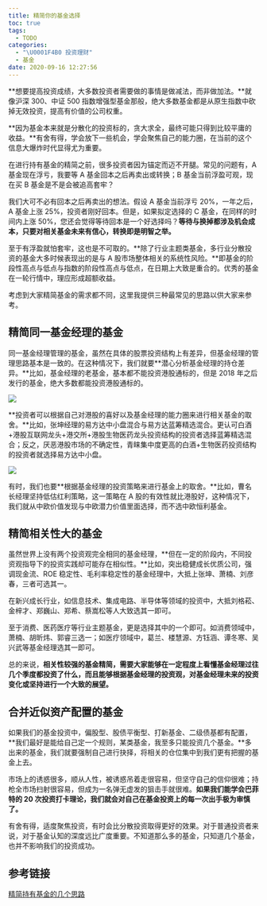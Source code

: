 ```yaml
---
title: 精简你的基金选择
toc: true
tags:
  - TODO
categories:
  - "\U0001F4B0 投资理财"
  - 基金
date: 2020-09-16 12:27:56
---
```


**想要提高投资成绩，大多数投资者需要做的事情是做减法，而非做加法。**就像沪深 300、中证 500 指数增强型基金那般，绝大多数基金都是从原生指数中砍掉无效投资，提高有价值的公司权重。

**因为基金本来就是分散化的投资标的，贪大求全，最终可能只得到比较平庸的收益。**有舍有得，学会放下一些机会，学会聚焦自己的能力圈，在当前的这个信息大爆炸时代显得尤为重要。  
  
在进行持有基金的精简之前，很多投资者因为锚定而迈不开腿。常见的问题有，A 基金现在浮亏，我要等 A 基金回本之后再卖出或转换；B 基金当前浮盈可观，现在买 B 基金是不是会被追高套牢？  

我们大可不必有回本之后再卖出的想法。假设 A 基金当前浮亏 20%，一年之后，A 基金上涨 25%，投资者刚好回本。但是，如果拟定选择的 C 基金，在同样的时间内上涨 50%，您还会觉得等待回本是一个好选择吗？**等待与换掉都涉及机会成本，只要对相关基金未来有信心，转换即是明智之举。**

至于有浮盈就怕套牢，这也是不可取的。**除了行业主题类基金，多行业分散投资的基金大多时候表现出的是与 A 股市场整体相关的系统性风险。**即基金的阶段性高点与低点与指数的阶段性高点与低点，在日期上大致是重合的。优秀的基金在一轮行情中，理应形成超额收益。

考虑到大家精简基金的需求都不同，这里我提供三种最常见的思路以供大家来参考。

## 精简同一基金经理的基金

同一基金经理管理的基金，虽然在具体的股票投资结构上有差异，但基金经理的管理思路基本是一致的。在这种情况下，我们就要**潜心分析基金经理的持仓差异。**比如，基金经理的老基金，基本都不能投资港股通标的，但是 2018 年之后发行的基金，绝大多数都能投资港股通标的。

![](https://mp.weixin.qq.com/s/data:image/gif;base64,iVBORw0KGgoAAAANSUhEUgAAAAEAAAABCAYAAAAfFcSJAAAADUlEQVQImWNgYGBgAAAABQABh6FO1AAAAABJRU5ErkJggg==)

**投资者可以根据自己对港股的喜好以及基金经理的能力圈来进行相关基金的取舍。**比如，张坤经理的易方达中小盘混合与易方达蓝筹精选混合。更认可白酒+港股互联网龙头+港交所+港股生物医药龙头投资结构的投资者选择蓝筹精选混合；反之，厌恶港股市场的不确定性，青睐集中度更高的白酒+生物医药投资结构的投资者就选择易方达中小盘。

![](https://mp.weixin.qq.com/s/data:image/gif;base64,iVBORw0KGgoAAAANSUhEUgAAAAEAAAABCAYAAAAfFcSJAAAADUlEQVQImWNgYGBgAAAABQABh6FO1AAAAABJRU5ErkJggg==)

有时，我们也要**根据基金经理的投资策略来进行基金上的取舍。**比如，曹名长经理坚持低估红利策略，这一策略在 A 股的有效性就比港股好，这种情况下，我们就从中欧价值发现与中欧潜力价值里面选择，而不选中欧恒利基金。

## 精简相关性大的基金  

虽然世界上没有两个投资观完全相同的基金经理，**但在一定的阶段内，不同投资观指导下的投资实践却可能存在相似性。**比如，突出稳健成长优质公司，强调现金流、ROE 稳定性、毛利率稳定性的基金经理中，大抵上张坤、萧楠、刘彦春，三者可选其一。

在新兴成长行业，如信息技术、集成电路、半导体等领域的投资中，大抵刘格菘、金梓才、郑巍山、郑希、蔡嵩松等人大致选其一即可。

至于消费、医药医疗等行业主题基金，更是选择其中的一个即可。如消费领域中，萧楠、胡昕炜、郭睿三选一；如医疗领域中，葛兰、楼慧源、方钰涵、谭冬寒、吴兴武等基金经理选其一即可。

总的来说，**相关性较强的基金精简，需要大家能够在一定程度上看懂基金经理过往几个季度都投资了什么，而且能够根据基金经理的投资观，对基金经理未来的投资变化或坚持进行一个大致的展望。**

## 合并近似资产配置的基金

如果我们的基金投资中，偏股型、股债平衡型、打新基金、二级债基都有配置，**我们最好是能给自己定一个规则，某类基金，我至多只能投资几个基金。**多出来的基金，我们就要强制自己进行抉择，将相关的仓位集中到我们更有把握的基金上去。

  

市场上的诱惑很多，顺从人性，被诱惑吊着走很容易，但坚守自己的信仰很难；持枪全市场扫射很容易，但成为一名弹无虚发的狙击手就很难。**如果我们能学会巴菲特的 20 次投资打卡理论，我们就会对自己在基金投资上的每一次出手极为审慎了。**

有舍有得，适度聚焦投资，有时会比分散投资取得更好的效果。对于普通投资者来说，对于基金认知的深度远比广度重要。不知道那么多的基金，只知道几个基金，也并不影响我们的投资成功。

## 参考链接
[精简持有基金的几个思路](https://mp.weixin.qq.com/s/xzYafyegoUV8WQXE6lQA8w)  
